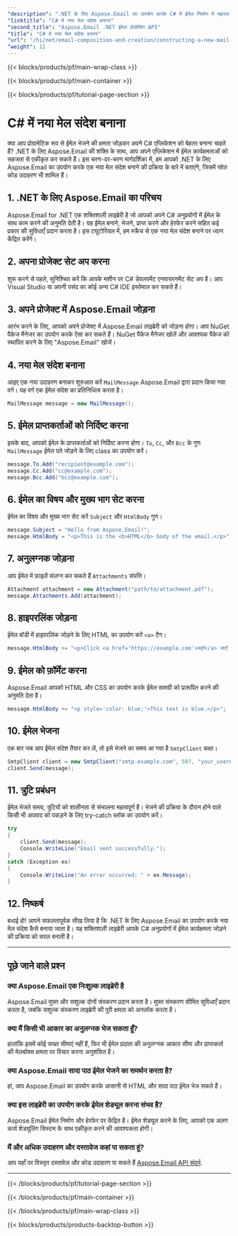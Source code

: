 ```yaml
---
"description": ".NET के लिए Aspose.Email का उपयोग करके C# में ईमेल निर्माण में महारत हासिल करें। कोड उदाहरणों के साथ एक व्यापक गाइड। अपने ऐप को अभी बेहतर बनाएँ"
"linktitle": "C# में नया मेल संदेश बनाना"
"second_title": "Aspose.Email .NET ईमेल प्रोसेसिंग API"
"title": "C# में नया मेल संदेश बनाना"
"url": "/hi/net/email-composition-and-creation/constructing-a-new-mail-message-in-csharp/"
"weight": 11
---
```


{{< blocks/products/pf/main-wrap-class >}}

{{< blocks/products/pf/main-container >}}

{{< blocks/products/pf/tutorial-page-section >}}

# C# में नया मेल संदेश बनाना


क्या आप प्रोग्रामेटिक रूप से ईमेल भेजने की क्षमता जोड़कर अपने C# एप्लिकेशन को बेहतर बनाना चाहते हैं? .NET के लिए Aspose.Email की शक्ति के साथ, आप अपने एप्लिकेशन में ईमेल कार्यक्षमताओं को सहजता से एकीकृत कर सकते हैं। इस चरण-दर-चरण मार्गदर्शिका में, हम आपको .NET के लिए Aspose.Email का उपयोग करके एक नया मेल संदेश बनाने की प्रक्रिया के बारे में बताएंगे, जिसमें स्रोत कोड उदाहरण भी शामिल हैं।

## 1. .NET के लिए Aspose.Email का परिचय

Aspose.Email for .NET एक शक्तिशाली लाइब्रेरी है जो आपको अपने C# अनुप्रयोगों में ईमेल के साथ काम करने की अनुमति देती है। यह ईमेल बनाने, भेजने, प्राप्त करने और हेरफेर करने सहित कई प्रकार की सुविधाएँ प्रदान करता है। इस ट्यूटोरियल में, हम स्क्रैच से एक नया मेल संदेश बनाने पर ध्यान केंद्रित करेंगे।

## 2. अपना प्रोजेक्ट सेट अप करना

शुरू करने से पहले, सुनिश्चित करें कि आपके मशीन पर C# डेवलपमेंट एनवायरनमेंट सेट अप है। आप Visual Studio या अपनी पसंद का कोई अन्य C# IDE इस्तेमाल कर सकते हैं।

## 3. अपने प्रोजेक्ट में Aspose.Email जोड़ना

आरंभ करने के लिए, आपको अपने प्रोजेक्ट में Aspose.Email लाइब्रेरी को जोड़ना होगा। आप NuGet पैकेज मैनेजर का उपयोग करके ऐसा कर सकते हैं। NuGet पैकेज मैनेजर खोलें और आवश्यक पैकेज को स्थापित करने के लिए "Aspose.Email" खोजें।

## 4. नया मेल संदेश बनाना

आइए एक नया उदाहरण बनाकर शुरुआत करें `MailMessage` Aspose.Email द्वारा प्रदान किया गया वर्ग। यह वर्ग एक ईमेल संदेश का प्रतिनिधित्व करता है।

```csharp
MailMessage message = new MailMessage();
```

## 5. ईमेल प्राप्तकर्ताओं को निर्दिष्ट करना

इसके बाद, आपको ईमेल के प्राप्तकर्ताओं को निर्दिष्ट करना होगा। `To`, `Cc`, और `Bcc` के गुण `MailMessage` ईमेल पते जोड़ने के लिए class का उपयोग करें।

```csharp
message.To.Add("recipient@example.com");
message.Cc.Add("cc@example.com");
message.Bcc.Add("bcc@example.com");
```

## 6. ईमेल का विषय और मुख्य भाग सेट करना

ईमेल का विषय और मुख्य भाग सेट करें `Subject` और `HtmlBody` गुण।

```csharp
message.Subject = "Hello from Aspose.Email!";
message.HtmlBody = "<p>This is the <b>HTML</b> body of the email.</p>";
```

## 7. अनुलग्नक जोड़ना

आप ईमेल में फ़ाइलें संलग्न कर सकते हैं `Attachments` संपत्ति।

```csharp
Attachment attachment = new Attachment("path/to/attachment.pdf");
message.Attachments.Add(attachment);
```

## 8. हाइपरलिंक जोड़ना

ईमेल बॉडी में हाइपरलिंक जोड़ने के लिए HTML का उपयोग करें `<a>` टैग।

```csharp
message.HtmlBody += "<p>Click <a href='https://example.com'>यहाँ</a> जाएँ हमारी वेबसाइट पर जाने के लिए.</p>";
```

## 9. ईमेल को फ़ॉर्मेट करना

Aspose.Email आपको HTML और CSS का उपयोग करके ईमेल सामग्री को प्रारूपित करने की अनुमति देता है।

```csharp
message.HtmlBody += "<p style='color: blue;'>This text is blue.</p>";
```

## 10. ईमेल भेजना

एक बार जब आप ईमेल संदेश तैयार कर लें, तो इसे भेजने का समय आ गया है `SmtpClient` कक्षा।

```csharp
SmtpClient client = new SmtpClient("smtp.example.com", 587, "your_username", "your_password");
client.Send(message);
```

## 11. त्रुटि प्रबंधन

ईमेल भेजते समय, त्रुटियों को शालीनता से संभालना महत्वपूर्ण है। भेजने की प्रक्रिया के दौरान होने वाले किसी भी अपवाद को पकड़ने के लिए try-catch ब्लॉक का उपयोग करें।

```csharp
try
{
    client.Send(message);
    Console.WriteLine("Email sent successfully.");
}
catch (Exception ex)
{
    Console.WriteLine("An error occurred: " + ex.Message);
}
```

## 12. निष्कर्ष

बधाई हो! आपने सफलतापूर्वक सीख लिया है कि .NET के लिए Aspose.Email का उपयोग करके नया मेल संदेश कैसे बनाया जाता है। यह शक्तिशाली लाइब्रेरी आपके C# अनुप्रयोगों में ईमेल कार्यक्षमता जोड़ने की प्रक्रिया को सरल बनाती है।

---

## पूछे जाने वाले प्रश्न

### क्या Aspose.Email एक निःशुल्क लाइब्रेरी है
   Aspose.Email मुफ़्त और सशुल्क दोनों संस्करण प्रदान करता है। मुफ़्त संस्करण सीमित सुविधाएँ प्रदान करता है, जबकि सशुल्क संस्करण लाइब्रेरी की पूरी क्षमता को अनलॉक करता है।

### क्या मैं किसी भी आकार का अनुलग्नक भेज सकता हूँ?
   हालांकि इसमें कोई सख्त सीमाएं नहीं हैं, फिर भी ईमेल प्रदाता की अनुलग्नक आकार सीमा और प्राप्तकर्ता की मेलबॉक्स क्षमता पर विचार करना अनुशंसित है।

### क्या Aspose.Email सादा पाठ ईमेल भेजने का समर्थन करता है?
   हां, आप Aspose.Email का उपयोग करके आसानी से HTML और सादा पाठ ईमेल भेज सकते हैं।

### क्या इस लाइब्रेरी का उपयोग करके ईमेल शेड्यूल करना संभव है?
   Aspose.Email ईमेल निर्माण और हेरफेर पर केंद्रित है। ईमेल शेड्यूल करने के लिए, आपको एक अलग कार्य शेड्यूलिंग सिस्टम के साथ एकीकृत करने की आवश्यकता होगी।

### मैं और अधिक उदाहरण और दस्तावेज कहां पा सकता हूं?
   आप यहाँ पर विस्तृत दस्तावेज़ और कोड उदाहरण पा सकते हैं [Aspose.Email API संदर्भ](https://reference.aspose.com/email/net/).

---

{{< /blocks/products/pf/tutorial-page-section >}}

{{< /blocks/products/pf/main-container >}}

{{< /blocks/products/pf/main-wrap-class >}}

{{< blocks/products/products-backtop-button >}}